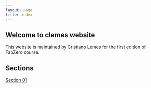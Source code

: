```yaml
---
layout: page
title: index
---
```


## Welcome to clemes website

This website is maintained by Cristiano Lemes for the first edition of FabZero course.

## Sections

[Section 01](section01)
